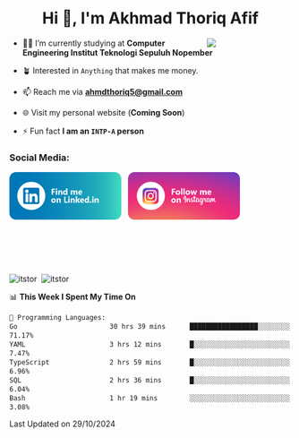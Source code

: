 <h1 align="center">Hi 👋, I'm Akhmad Thoriq Afif</h1>

<img align="right" src="https://i.giphy.com/media/VbnUQpnihPSIgIXuZv/giphy.webp" style="width:30%;">

- 👨‍🎓 I’m currently studying at **Computer Engineering Institut Teknologi Sepuluh Nopember**

- 🪴 Interested in `Anything` that makes me money.

- 📫 Reach me via **ahmdthoriq5@gmail.com**

- 🌐 Visit my personal website (**Coming Soon**)

- ⚡ Fun fact **I am an `INTP-A` person**

<h3 align="left">Social Media:</h3>
<p align="left">
<a href="https://linkedin.com/in/akhmad-thoriq-afif" target="_blank"><img align="center" src="./images/linkedin.png" alt="akhmad-thoriq-afif" width="200" /></a>&nbsp;&nbsp;
<a href="https://instagram.com/ahmdthoriq_" target="_blank"><img align="center" src="./images/instagram.png" alt="ahmdthoriq_"width="200" /></a>
</p>
</br>
</br>
</br>
</br>
<p><img align="center" src="https://github-readme-stats.vercel.app/api?username=itstor&show_icons=true&locale=en&theme=nord" alt="itstor" height="170"/>&nbsp;&nbsp;<img align="center" src="https://github-readme-stats.vercel.app/api/top-langs?username=itstor&show_icons=true&locale=en&layout=compact&theme=nord" alt="itstor" height="170" /></p>

<!--START_SECTION:waka-->
📊 **This Week I Spent My Time On** 

```text
💬 Programming Languages: 
Go                       30 hrs 39 mins      █████████████████░░░░░░░░   71.17% 
YAML                     3 hrs 12 mins       █░░░░░░░░░░░░░░░░░░░░░░░░   7.47% 
TypeScript               2 hrs 59 mins       █░░░░░░░░░░░░░░░░░░░░░░░░   6.96% 
SQL                      2 hrs 36 mins       █░░░░░░░░░░░░░░░░░░░░░░░░   6.04% 
Bash                     1 hr 19 mins        ░░░░░░░░░░░░░░░░░░░░░░░░░   3.08%

```


 Last Updated on 29/10/2024
<!--END_SECTION:waka-->
